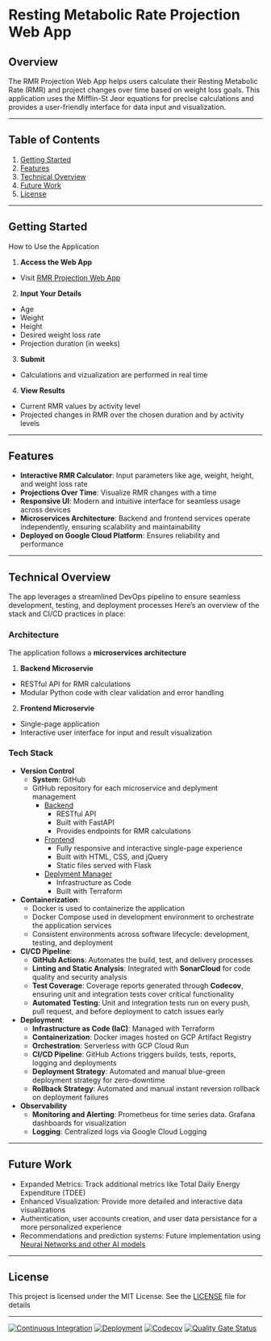# Resting Metabolic Rate Projection Web App

## Overview
The RMR Projection Web App helps users calculate their Resting Metabolic Rate (RMR) and project changes over time based on weight loss goals. This application uses the Mifflin-St Jeor equations for precise calculations and provides a user-friendly interface for data input and visualization.

---

## Table of Contents
1. [Getting Started](#getting-started)
2. [Features](#features)
5. [Technical Overview](#technical-overview)
6. [Future Work](#future-work)
7. [License](#license)

---

## Getting Started
How to Use the Application
1. **Access the Web App**
  - Visit [RMR Projection Web App](https://rmr-projection.example.com)
2. **Input Your Details**
  - Age
  - Weight
  - Height
  - Desired weight loss rate
  - Projection duration (in weeks)
3. **Submit**
  - Calculations and vizualization are performed in real time
4. **View Results**
  - Current RMR values by activity level
  - Projected changes in RMR over the chosen duration and by activity levels

---

## Features
- **Interactive RMR Calculator**: Input parameters like age, weight, height, and weight loss rate
- **Projections Over Time**: Visualize RMR changes with a time
- **Responsive UI**: Modern and intuitive interface for seamless usage across devices
- **Microservices Architecture**: Backend and frontend services operate independently, ensuring scalability and maintainability
- **Deployed on Google Cloud Platform**: Ensures reliability and performance

---

## Technical Overview
The app leverages a streamlined DevOps pipeline to ensure seamless development, testing, and deployment processes Here’s an overview of the stack and CI/CD practices in place:

### Architecture
The application follows a **microservices architecture**
1. **Backend Microservie**
  - RESTful API for RMR calculations
  - Modular Python code with clear validation and error handling
2. **Frontend Microservie**
  - Single-page application
  - Interactive user interface for input and result visualization

### Tech Stack
- **Version Control**
  - **System**: GitHub
  - GitHub repository for each microservice and deplyment management
    - [Backend](https://github.com/yifattih/rmr-projection-api-model)
      - RESTful API 
      - Built with FastAPI
      - Provides endpoints for RMR calculations
    - [Frontend](https://github.com/yifattih/rmr-projection-client-browser)
      - Fully responsive and interactive single-page experience
      - Built with HTML, CSS, and jQuery
      - Static files served with Flask
    - [Deplyment Manager](https://github.com/yifattih/rmr-projection-iac)
        - Infrastructure as Code
        - Built with Terraform
- **Containerization**:
  - Docker is used to containerize the application
  - Docker Compose used in development environment to orchestrate the application services
  - Consistent environments across software lifecycle: development, testing, and deployment
- **CI/CD Pipeline**:
  - **GitHub Actions**: Automates the build, test, and delivery processes
  - **Linting and Static Analysis**: Integrated with **SonarCloud** for code quality and security analysis
  - **Test Coverage**: Coverage reports generated through **Codecov**, ensuring unit and integration tests cover critical functionality
  - **Automated Testing**: Unit and integration tests run on every push, pull request, and before deployment to catch issues early
- **Deployment**: 
  - **Infrastructure as Code (IaC)**: Managed with Terraform
  - **Containerization**: Docker images hosted on GCP Artifact Registry
  - **Orchestration**: Serverless with GCP Cloud Run
  - **CI/CD Pipeline**: GitHub Actions triggers builds, tests, reports, logging and deployments
  - **Deployment Strategy**: Automated and manual blue-green deployment strategy for zero-downtime
  - **Rollback Strategy**: Automated and manual instant reversion rollback on deployment failures
- **Observability**
  - **Monitoring and Alerting**: Prometheus for time series data. Grafana dashboards for visualization
  - **Logging**: Centralized logs via Google Cloud Logging

---

## Future Work
- Expanded Metrics: Track additional metrics like Total Daily Energy Expenditure (TDEE)
- Enhanced Visualization: Provide more detailed and interactive data visualizations
- Authentication, user accounts creation, and user data persistance for a more personalized experience
- Recommendations and prediction systems: Future implementation using [Neural Networks and other AI models](https://ui.adsabs.harvard.edu/abs/2024IEEEA..12o6050A/abstract)

---

## License
This project is licensed under the MIT License. See the [LICENSE](https://github.com/yifattih/rmr-projection-api-model/blob/main/LICENSE) file for details

---

[![Continuous Integration](https://github.com/yifattih/rmr-projection-api-model/actions/workflows/ci_release.yml/badge.svg)](https://github.com/yifattih/rmr-projection-api-model/actions/workflows/ci_release.yml)
[![Deployment](https://github.com/yifattih/rmr-projection-iac/actions/workflows/deploy.yaml/badge.svg)](https://github.com/yifattih/rmr-projection-iac/actions/workflows/deploy.yaml)
[![Codecov](https://codecov.io/gh/yifattih/rmr-projection-api-model/graph/badge.svg?token=7CK07XM5W4)](https://codecov.io/gh/yifattih/rmr-projection-api-model)
[![Quality Gate Status](https://sonarcloud.io/api/project_badges/measure?project=yifattih_bmr_calculator&metric=alert_status)](https://sonarcloud.io/summary/new_code?id=yifattih_bmr_calculator)